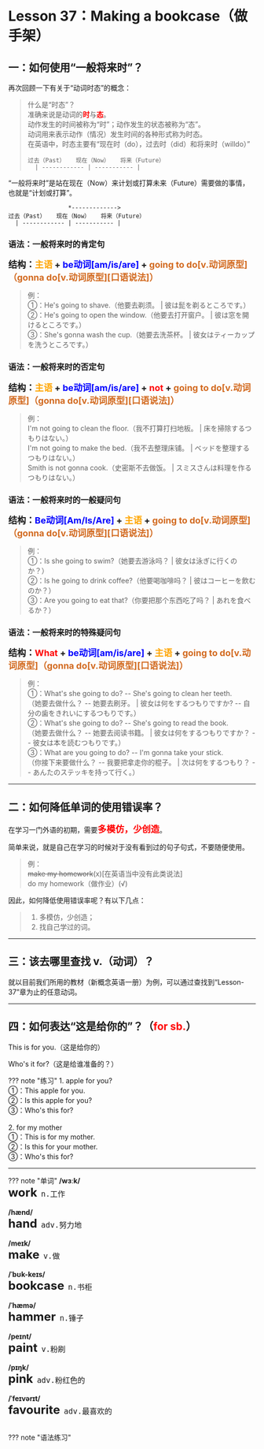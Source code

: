 # Lesson 37：Making a bookcase（做手架）


## 一：如何使用“一般将来时”？

再次回顾一下有关于“动词时态”的概念：
> 什么是“时态”？<br>
> 准确来说是动词的<font color=red>**时**</font>与<font color=red>**态**</font>。<br>
> 动作发生的时间被称为“时”；动作发生的状态被称为“态”。<br>
> 动词用来表示动作（情况）发生时间的各种形式称为时态。<br>
> 在英语中，时态主要有“现在时（do），过去时（did）和将来时（willdo）”<br>
> ```test
> 过去（Past）   现在（Now）   将来（Future）
>   | ------------ | ----------- |
> ```


“一般将来时”是站在现在（Now）来计划或打算未来（Future）需要做的事情，也就是“计划或打算”。

```test
                 *------------->
过去（Past）   现在（Now）   将来（Future）
  | ------------ | ----------- |
```


### 语法：一般将来时的肯定句

<font size=4>**结构：<font color=orange>主语</font> + <font color=blue>be动词[am/is/are]</font> + <font color=chocolate>going to do[v.动词原型]（gonna do[v.动词原型][口语说法]）</font>**</font>

> 例：<br>
> ①：He's going to shave.（他要去剃须。 | 彼は髭を剃るところです。）<br>
> ②：He's going to open the window.（他要去打开窗户。 | 彼は窓を開けるところです。）<br>
> ③：She's gonna wash the cup.（她要去洗茶杯。 | 彼女はティーカップを洗うところです。）<br>



### 语法：一般将来时的否定句

<font size=4>**结构：<font color=orange>主语</font> + <font color=blue>be动词[am/is/are]</font> + <font color=red>not</font> + <font color=chocolate>going to do[v.动词原型]（gonna do[v.动词原型][口语说法]）</font>**</font>

> 例：<br>
> I'm not going to clean the floor.（我不打算打扫地板。 | 床を掃除するつもりはない。）<br>
> I'm not going to make the bed.（我不去整理床铺。 | ベッドを整理するつもりはない。）<br>
> Smith is not gonna cook.（史密斯不去做饭。 | スミスさんは料理を作るつもりはない。）<br>


### 语法：一般将来时的一般疑问句

<font size=4>**结构：<font color=blue>Be动词[Am/Is/Are]</font> + <font color=orange>主语</font> +  <font color=chocolate>going to do[v.动词原型]（gonna do[v.动词原型][口语说法]）</font>**</font>

> 例：<br>
> ①：Is she going to swim?（她要去游泳吗？ | 彼女は泳ぎに行くのか？）<br>
> ②：Is he going to drink coffee?（他要喝咖啡吗？ | 彼はコーヒーを飲むのか？）<br>
> ③：Are you going to eat that?（你要把那个东西吃了吗？ | あれを食べるか？）<br>


### 语法：一般将来时的特殊疑问句

<font size=4>**结构：<font color=red>What</font> + <font color=blue>be动词[am/is/are]</font> + <font color=orange>主语</font> + <font color=chocolate>going to do[v.动词原型]（gonna do[v.动词原型][口语说法]）</font>**</font>


> 例：<br>
> ①：What's she going to do?  -- She's going to clean her teeth.<br>（她要去做什么？ -- 她要去刷牙。 | 彼女は何をするつもりですか? -- 自分の歯をきれいにするつもりです。）<br>
> ②：What's she going to do?  -- She's going to read the book.<br>（她要去做什么？ -- 她要去阅读书籍。 | 彼女は何をするつもりですか？ -- 彼女は本を読むつもりです。）<br>
> ③：What are you going to do?  -- I'm gonna take your stick.<br>（你接下来要做什么？ -- 我要把拿走你的棍子。 | 次は何をするつもり？ -- あんたのステッキを持って行く。）<br>


---
## 二：如何降低单词的使用错误率？

在学习一门外语的初期，需要<font color=red size=4>**多模仿，少创造**</font>。

简单来说，就是自己在学习的时候对于没有看到过的句子句式，不要随便使用。

> 例：<br>
> <del>make my homework</del>(x)[在英语当中没有此类说法]<br>
> do my homework（做作业）(√)

因此，如何降低使用错误率呢？有以下几点：
> 1. 多模仿，少创造；<br>
> 2. 找自己学过的词。


---
## 三：该去哪里查找 v.（动词）？

就以目前我们所用的教材（新概念英语一册）为例，可以通过查找到“Lesson-37”章为止的任意动词。


---
## 四：如何表达“这是给你的”？（<font color=red>**for sb.**</font>）

This is for you.（这是给你的）

Who's it for?（这是给谁准备的？）

??? note "练习"
    1. apple for you?<br>
    ①：This apple for you.<br>
    ②：Is this apple for you?<br>
    ③：Who's this for?<br>
    <br>
    2. for my mother<br>
    ①：This is for my mother.<br>
    ②：Is this for your mother.<br>
    ③：Who's this for?<br>


---
??? note "单词"
    **/wɜːk/**<br>
    <font size=5>**work**</font>&nbsp;&nbsp;<font size=4>`n.工作`</font><br>
    <br>
    **/hænd/**<br>
    <font size=5>**hand**</font>&nbsp;&nbsp;<font size=4>`adv.努力地`</font><br>
    <br>
    **/meɪk/**<br>
    <font size=5>**make**</font>&nbsp;&nbsp;<font size=4>`v.做`</font><br>
    <br>
    **/ˈbʊk-keɪs/**<br>
    <font size=5>**bookcase**</font>&nbsp;&nbsp;<font size=4>`n.书柜`</font><br>
    <br>
    **/ˈhæmə/**<br>
    <font size=5>**hammer**</font>&nbsp;&nbsp;<font size=4>`n.锤子`</font><br>
    <br>
    **/peɪnt/**<br>
    <font size=5>**paint**</font>&nbsp;&nbsp;<font size=4>`v.粉刷`</font><br>
    <br>
    **/pɪŋk/**<br>
    <font size=5>**pink**</font>&nbsp;&nbsp;<font size=4>`adv.粉红色的`</font><br>
    <br>
    **/ˈfeɪvərɪt/**<br>
    <font size=5>**favourite**</font>&nbsp;&nbsp;<font size=4>`adv.最喜欢的`</font><br>
    <br>


??? note "语法练习"

